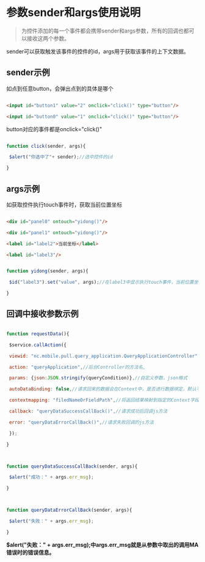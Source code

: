 # 参数sender和args使用说明



> 为控件添加的每一个事件都会携带sender和args参数，所有的回调也都可以接收这两个参数。



sender可以获取触发该事件的控件的id，args用于获取该事件的上下文数据。



## sender示例



如点到任意button，会弹出点到的具体是哪个



```html

<input id="button1" value="2" onclick="click()" type="button"/>

<input id="button0" value="1" onclick="click()" type="button"/>

```



button对应的事件都是onclick="click()"



```javascript

function click(sender, args){

 $alert("你选中了"+ sender);//选中控件的id

}

```



## args示例



如获取控件执行touch事件时，获取当前位置坐标



```html

<div id="panel0" ontouch="yidong()"/>

<div id="panel1" ontouch="yidong()"/>

<label id="label2">当前坐标</label>

<label id="label3"/>

```



```javascript

function yidong(sender, args){

 $id("label3").set("value", args);//在label3中显示执行touch事件，当前位置坐标

}

```



## 回调中接收参数示例



```javascript

function requestData(){

 $service.callAction({

 viewid: "nc.mobile.pull.query_application.QueryApplicationController",//部署在MA上的Controller的包名

 action: "queryApplication",//后台Controller的方法名,

 params: {json:JSON.stringify(queryCondition)},//自定义参数，json格式

 autoDataBinding: false,//请求回来的数据会在Context中，是否进行数据绑定，默认不绑定

 contextmapping: "filedNameOrFieldPath",//将返回结果映射到指定的Context字段上，支持fieldName和xx.xxx.fieldName字段全路径，如未指定contextmapping则替换整个Context

 callback: "queryDataSuccessCallBack()",//请求成功后回调js方法

 error: "queryDataErrorCallBack()",//请求失败回调的js方法

 });

}



function queryDataSuccessCallBack(sender, args){

 $alert("成功：" + args.err_msg);

}



function queryDataErrorCallBack(sender, args){

 $alert("失败：" + args.err_msg);

}

```

**$alert("失败：" + args.err_msg);中args.err_msg就是从参数中取出的调用MA错误时的错误信息。**


